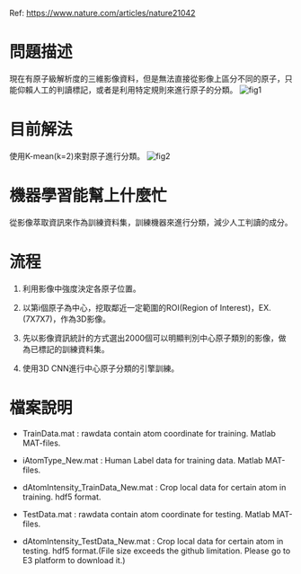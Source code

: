Ref: https://www.nature.com/articles/nature21042

# 問題描述
現在有原子級解析度的三維影像資料，但是無法直接從影像上區分不同的原子，只能仰賴人工的判讀標記，或者是利用特定規則來進行原子的分類。
![fig1](https://media.nature.com/lw926/nature-assets/nature/journal/v542/n7639/images/nature21042-f1.jpg)
# 目前解法
使用K-mean(k=2)來對原子進行分類。
![fig2](https://media.nature.com/lw926/nature-assets/nature/journal/v542/n7639/images/nature21042-f2.jpg)

# 機器學習能幫上什麼忙
從影像萃取資訊來作為訓練資料集，訓練機器來進行分類，減少人工判讀的成分。

# 流程
1. 利用影像中強度決定各原子位置。

2. 以第i個原子為中心，挖取鄰近一定範圍的ROI(Region of Interest)，EX.(7X7X7)，作為3D影像。

3. 先以影像資訊統計的方式選出2000個可以明顯判別中心原子類別的影像，做為已標記的訓練資料集。

4. 使用3D CNN進行中心原子分類的引擎訓練。

# 檔案說明

* TrainData.mat : rawdata contain atom coordinate for training. Matlab MAT-files.

* iAtomType_New.mat : Human Label data for training data. Matlab MAT-files.

* dAtomIntensity_TrainData_New.mat : Crop local data for certain atom in training. hdf5 format.

* TestData.mat : rawdata contain atom coordinate for testing. Matlab MAT-files.

* dAtomIntensity_TestData_New.mat : Crop local data for certain atom in testing. hdf5 format.(File size exceeds the github limitation. Please go to E3 platform to download it.)
